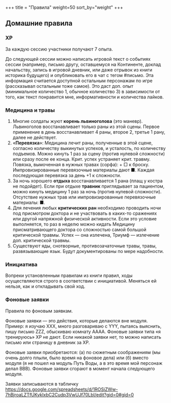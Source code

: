 +++
title = "Правила"
weight=50
sort_by="weight"
+++

## Домашние правила

### XP

За каждую сессию участники получают 7 опыта.

До следующей сессии можно написать игровой текст о событиях сессии (например, письмо другу, оставшемуся на Континенте, доклад начальству, запись в игровой дневник, или даже отрывок из книги историка будущего) и опубликовать его в чат с тегом #письмо. Эта информация считается доступной остальным персонажам по игре (рассказывал остальным тоже самое). Это даст доп. опыт (минимальное количество 1, обычное количество 3) в зависимости от того, как текст понравится мне, информативности и количества лайков.

### Медицина и травы

1. Многие солдаты жуют **корень львиноголова** (это маневр). Львиноголов восстанавливает только раны из этой сцены. Первое применение в день восстанавливает 4 раны, второе 2, третье 1 рану, далее не действует.
2. «**Перевязка**»: Медицина лечит раны, полученные в этой сцене, согласно количеству выкинутых успехов, и усталость, по количеству подъемов. Можно кинуть 1 раз за сцену (против нулевой сложности) или сразу после ее конца. Крит. успех устраняет крит. травму. Повязка, вымоченная в нужных травах (сорфа): + □ к броску. Импровизированные перевязочные материалы дают ■. Каждая последующая перевязка за день +1 к сложности.
3. За ночь хорошего **отдыха** восстанавливается 1 рана (плащ у костра не подойдет). Если при отдыхе **травник** приглядывает за пациентом, можно кинуть медицину 1 раз за ночь (против нулевой сложности). Отсутствие нужных трав или импровизированные перевязочные материалы: ■.
1. Для лечения любых **критических ран** необходимо проводить ночи под присмотром доктора и не участвовать в каких-то сражениях или другой напряжной физической активности. Если это условие выполняется, то раз в неделю можно кидать Медицину присматривающего доктора со сложностью самой большой критической травмы. Успех — она излечена, Триумф — излечение доп. критической травмы.
1. Существуют яды, снотворные, противозачаточные травы, травы, развязывающие язык. Будут документированы по мере надобности.

### Инициатива

Вопреки установленным правилам из книги правил, ходы осуществляются строго в соответствии с инициативой. Меняться ей нельзя, как и откладывать свой ход.


### Фоновые заявки

Правила по фоновым заявкам.

Фоновые заявки — это действия, которые делаются вне модуля. Пример: я изучаю ХХХ, много разговариваю с YYY, пытаясь выяснить, пишу письмо ZZZ, обыскиваю комнату АААА.
Фоновые заявки типа «я тренируюсь» XP не дают. Если никакой заявки нет, то можно написать письмо или страницу в дневник за XP.

Фоновые заявки приобретаются: (а) по сюжетным соображениям (мы очень долго плыли, было время на фоновое дела) или (б) вместо модуля (я не пошел на модуль Путь Воды, а в это время мой персонаж делал BBB). 
Фоновые заявки сгорают в момент начала следующего модуля.

Заявки записываются в табличку https://docs.google.com/spreadsheets/d/1ROSiZWw-7hBjroaLZTfUKykIxbC2Cudp3VwUJf70LbI/edit?gid=0#gid=0